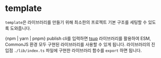# template

`template`은 라이브러리를 만들기 위해 최소한의 프로젝트 기본 구조를 세팅할 수 있도록 도와줍니다.

{npm | yarn | pnpm} publish cli를 입력하면 [tsup](https://www.npmjs.com/package/tsup)  라이브러리를 활용하여 ESM, CommonJS 환경 모두 구현된 라이브러리를 사용할 수 있게 됩니다.
라이브러리의 진입점 `./lib/index.ts` 파일에 구현한 라이브러리 함수를 `export` 하면 됩니다.


